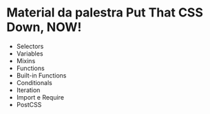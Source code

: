 # Material da palestra Put That CSS Down, NOW!

* Selectors
* Variables
* Mixins
* Functions
* Built-in Functions
* Conditionals
* Iteration
* Import e Require
* PostCSS
